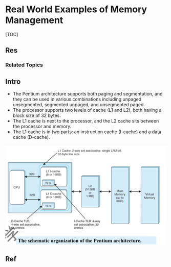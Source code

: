 # Real World Examples of Memory Management

[TOC]



## Res
### Related Topics



## Intro
- ﻿﻿The Pentium architecture supports both paging and segmentation, and they can be used in various combinations including unpaged unsegmented, segmented unpaged, and unsegmented paged.
- ﻿﻿The processor supports two levels of cache (L1 and L2), both having a block size of 32 bytes.
- ﻿﻿The L1 cache is next to the processor, and the L2 cache sits between the processor and memory.
- ﻿﻿The L1 cache is in two parts: an instruction cache (I-cache) and a data cache (D-cache).

![](../../../../../../../Assets/Pics/Screenshot%202023-06-24%20at%209.22.21%20PM.png)


## Ref

